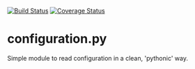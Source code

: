 [![Build Status](https://img.shields.io/travis/akaIDIOT/python-configuration/master.svg)](https://travis-ci.org/akaIDIOT/python-configuration)
[![Coverage Status](https://img.shields.io/coveralls/akaIDIOT/python-configuration/master.svg)](https://coveralls.io/r/akaIDIOT/python-configuration?branch=master)

configuration.py
================

Simple module to read configuration in a clean, 'pythonic' way.
